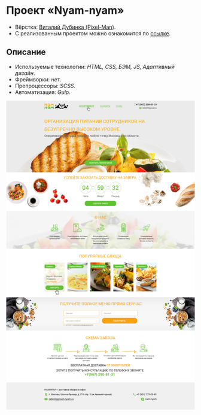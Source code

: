 # Проект «Nyam-nyam»

* Вёрстка: [Виталий Дубинка (Pixel-Man)](https://github.com/Pixel-Man).
* С реализованным проектом можно ознакомится по [ссылке](https://pixel-man.github.io/Nyam-nyam/).

## Описание

* Используемые технологии: _HTML, CSS, БЭМ, JS, Адаптивный дизайн_.
* Фреймворки: _нет_.
* Препроцессоры: _SCSS_.
* Автоматизация: _Gulp_.


![](src/img/1170.psdv2.jpg)
